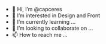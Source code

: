 - 👋 Hi, I’m @capceres
- 👀 I’m interested in Design and Front
- 🌱 I’m currently learning ...
- 💞️ I’m looking to collaborate on ...
- 📫 How to reach me ...

<!---
capceres/capceres is a ✨ special ✨ repository because its `README.md` (this file) appears on your GitHub profile.
You can click the Preview link to take a look at your changes.
--->
